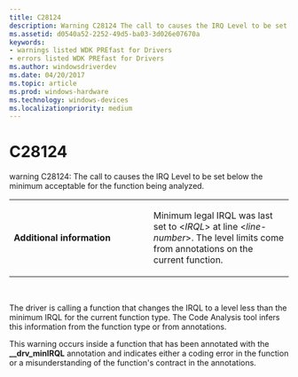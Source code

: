 ```yaml
---
title: C28124
description: Warning C28124 The call to causes the IRQ Level to be set below the minimum acceptable for the function being analyzed.
ms.assetid: d0540a52-2252-49d5-ba03-3d026e07670a
keywords:
- warnings listed WDK PREfast for Drivers
- errors listed WDK PREfast for Drivers
ms.author: windowsdriverdev
ms.date: 04/20/2017
ms.topic: article
ms.prod: windows-hardware
ms.technology: windows-devices
ms.localizationpriority: medium
---
```


# C28124


warning C28124: The call to causes the IRQ Level to be set below the minimum acceptable for the function being analyzed.

<table>
<colgroup>
<col width="50%" />
<col width="50%" />
</colgroup>
<tbody>
<tr class="odd">
<td align="left"><p><strong>Additional information</strong></p></td>
<td align="left"><p>Minimum legal IRQL was last set to &lt;<em>IRQL</em>&gt; at line &lt;<em>line-number</em>&gt;. The level limits come from annotations on the current function.</p></td>
</tr>
</tbody>
</table>

 

The driver is calling a function that changes the IRQL to a level less than the minimum IRQL for the current function type. The Code Analysis tool infers this information from the function type or from annotations.

This warning occurs inside a function that has been annotated with the **\_\_drv\_minIRQL** annotation and indicates either a coding error in the function or a misunderstanding of the function's contract in the annotations.

 

 






